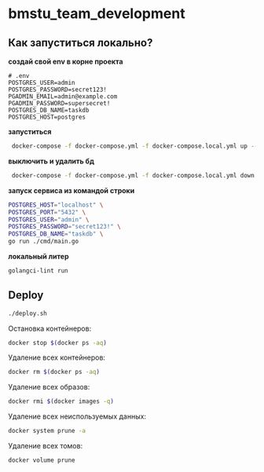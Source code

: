 # bmstu_team_development

##  Как запуститься  локально?

**создай свой env в корне проекта**

```env
# .env
POSTGRES_USER=admin
POSTGRES_PASSWORD=secret123!
PGADMIN_EMAIL=admin@example.com
PGADMIN_PASSWORD=supersecret!
POSTGRES_DB_NAME=taskdb
POSTGRES_HOST=postgres
```

**запуститься**

```bash 
 docker-compose -f docker-compose.yml -f docker-compose.local.yml up --build
```

**выключить и удалить бд**

```bash 
 docker-compose -f docker-compose.yml -f docker-compose.local.yml down -v
```

**запуск сервиса из командой строки**

```bash
POSTGRES_HOST="localhost" \
POSTGRES_PORT="5432" \
POSTGRES_USER="admin" \
POSTGRES_PASSWORD="secret123!" \
POSTGRES_DB_NAME="taskdb" \
go run ./cmd/main.go
```

**локальный литер**

```bash
golangci-lint run
```

##  Deploy
```bash
./deploy.sh
```

Остановка контейнеров:

```bash 
docker stop $(docker ps -aq)
```

Удаление всех контейнеров:

```bash 
docker rm $(docker ps -aq)
```

Удаление всех образов:

```bash
docker rmi $(docker images -q)
```

Удаление всех неиспользуемых данных:

```bash
docker system prune -a
```

Удаление всех томов:

```bash 
docker volume prune
```